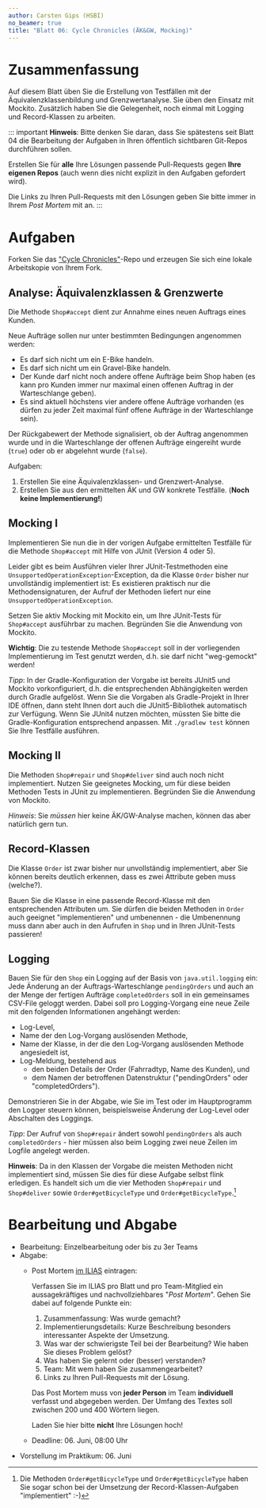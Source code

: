 ```yaml
---
author: Carsten Gips (HSBI)
no_beamer: true
title: "Blatt 06: Cycle Chronicles (ÄK&GW, Mocking)"
---
```


# Zusammenfassung

Auf diesem Blatt üben Sie die Erstellung von Testfällen mit der Äquivalenzklassenbildung und Grenzwertanalyse. Sie üben
den Einsatz mit Mockito. Zusätzlich haben Sie die Gelegenheit, noch einmal mit Logging und Record-Klassen zu arbeiten.

::: important
**Hinweis**: Bitte denken Sie daran, dass Sie spätestens seit Blatt 04 die Bearbeitung der Aufgaben in Ihren öffentlich
sichtbaren Git-Repos durchführen sollen.

Erstellen Sie für **alle** Ihre Lösungen passende Pull-Requests gegen **Ihre eigenen Repos** (auch wenn dies nicht
explizit in den Aufgaben gefordert wird).

Die Links zu Ihren Pull-Requests mit den Lösungen geben Sie bitte immer in Ihrem *Post Mortem* mit an.
:::

# Aufgaben

Forken Sie das ["Cycle Chronicles"](https://github.com/Programmiermethoden-CampusMinden/prog2_ybel_cyclechronicles)-Repo
und erzeugen Sie sich eine lokale Arbeitskopie von Ihrem Fork.

## Analyse: Äquivalenzklassen & Grenzwerte

Die Methode `Shop#accept` dient zur Annahme eines neuen Auftrags eines Kunden.

Neue Aufträge sollen nur unter bestimmten Bedingungen angenommen werden:

-   Es darf sich nicht um ein E-Bike handeln.
-   Es darf sich nicht um ein Gravel-Bike handeln.
-   Der Kunde darf nicht noch andere offene Aufträge beim Shop haben (es kann pro Kunden immer nur maximal einen offenen
    Auftrag in der Warteschlange geben).
-   Es sind aktuell höchstens vier andere offene Aufträge vorhanden (es dürfen zu jeder Zeit maximal fünf offene
    Aufträge in der Warteschlange sein).

Der Rückgabewert der Methode signalisiert, ob der Auftrag angenommen wurde und in die Warteschlange der offenen Aufträge
eingereiht wurde (`true`) oder ob er abgelehnt wurde (`false`).

Aufgaben:

1.  Erstellen Sie eine Äquivalenzklassen- und Grenzwert-Analyse.
2.  Erstellen Sie aus den ermittelten ÄK und GW konkrete Testfälle. (**Noch keine Implementierung!**)

## Mocking I

Implementieren Sie nun die in der vorigen Aufgabe ermittelten Testfälle für die Methode `Shop#accept` mit Hilfe von
JUnit (Version 4 oder 5).

Leider gibt es beim Ausführen vieler Ihrer JUnit-Testmethoden eine `UnsupportedOperationException`-Exception, da die
Klasse `Order` bisher nur unvollständig implementiert ist: Es existieren praktisch nur die Methodensignaturen, der
Aufruf der Methoden liefert nur eine `UnsupportedOperationException`.

Setzen Sie aktiv Mocking mit Mockito ein, um Ihre JUnit-Tests für `Shop#accept` ausführbar zu machen. Begründen Sie die
Anwendung von Mockito.

**Wichtig**: Die zu testende Methode `Shop#accept` soll in der vorliegenden Implementierung im Test genutzt werden, d.h.
sie darf nicht "weg-gemockt" werden!

*Tipp*: In der Gradle-Konfiguration der Vorgabe ist bereits JUnit5 und Mockito vorkonfiguriert, d.h. die entsprechenden
Abhängigkeiten werden durch Gradle aufgelöst. Wenn Sie die Vorgaben als Gradle-Projekt in Ihrer IDE öffnen, dann steht
Ihnen dort auch die JUnit5-Bibliothek automatisch zur Verfügung. Wenn Sie JUnit4 nutzen möchten, müssten Sie bitte die
Gradle-Konfiguration entsprechend anpassen. Mit `./gradlew test` können Sie Ihre Testfälle ausführen.

## Mocking II

Die Methoden `Shop#repair` und `Shop#deliver` sind auch noch nicht implementiert. Nutzen Sie geeignetes Mocking, um für
diese beiden Methoden Tests in JUnit zu implementieren. Begründen Sie die Anwendung von Mockito.

*Hinweis*: Sie *müssen* hier keine ÄK/GW-Analyse machen, können das aber natürlich gern tun.

## Record-Klassen

Die Klasse `Order` ist zwar bisher nur unvollständig implementiert, aber Sie können bereits deutlich erkennen, dass es
zwei Attribute geben muss (welche?).

Bauen Sie die Klasse in eine passende Record-Klasse mit den entsprechenden Attributen um. Sie dürfen die beiden Methoden
in `Order` auch geeignet "implementieren" und umbenennen - die Umbenennung muss dann aber auch in den Aufrufen in `Shop`
und in Ihren JUnit-Tests passieren!

## Logging

Bauen Sie für den `Shop` ein Logging auf der Basis von `java.util.logging` ein: Jede Änderung an der
Auftrags-Warteschlange `pendingOrders` und auch an der Menge der fertigen Aufträge `completedOrders` soll in ein
gemeinsames CSV-File geloggt werden. Dabei soll pro Logging-Vorgang eine neue Zeile mit den folgenden Informationen
angehängt werden:

-   Log-Level,
-   Name der den Log-Vorgang auslösenden Methode,
-   Name der Klasse, in der die den Log-Vorgang auslösenden Methode angesiedelt ist,
-   Log-Meldung, bestehend aus
    -   den beiden Details der Order (Fahrradtyp, Name des Kunden), und
    -   dem Namen der betroffenen Datenstruktur ("pendingOrders" oder "completedOrders").

Demonstrieren Sie in der Abgabe, wie Sie im Test oder im Hauptprogramm den Logger steuern können, beispielsweise
Änderung der Log-Level oder Abschalten des Loggings.

*Tipp*: Der Aufruf von `Shop#repair` ändert sowohl `pendingOrders` als auch `completedOrders` - hier müssen also beim
Logging zwei neue Zeilen im Logfile angelegt werden.

**Hinweis**: Da in den Klassen der Vorgabe die meisten Methoden nicht implementiert sind, müssen Sie dies für diese
Aufgabe selbst flink erledigen. Es handelt sich um die vier Methoden `Shop#repair` und `Shop#deliver` sowie
`Order#getBicycleType` und `Order#getBicycleType`.[^1]

# Bearbeitung und Abgabe

-   Bearbeitung: Einzelbearbeitung oder bis zu 3er Teams
-   Abgabe:
    -   Post Mortem [im ILIAS](https://www.hsbi.de/elearning/goto.php?target=exc_1514856&client_id=FH-Bielefeld)
        eintragen:

        Verfassen Sie im ILIAS pro Blatt und pro Team-Mitglied ein aussagekräftiges und nachvollziehbares "*Post
        Mortem*". Gehen Sie dabei auf folgende Punkte ein:

        1.  Zusammenfassung: Was wurde gemacht?
        2.  Implementierungsdetails: Kurze Beschreibung besonders interessanter Aspekte der Umsetzung.
        3.  Was war der schwierigste Teil bei der Bearbeitung? Wie haben Sie dieses Problem gelöst?
        4.  Was haben Sie gelernt oder (besser) verstanden?
        5.  Team: Mit wem haben Sie zusammengearbeitet?
        6.  Links zu Ihren Pull-Requests mit der Lösung.

        Das Post Mortem muss von **jeder Person** im Team **individuell** verfasst und abgegeben werden. Der Umfang des
        Textes soll zwischen 200 und 400 Wörtern liegen.

        Laden Sie hier bitte **nicht** Ihre Lösungen hoch!

    -   Deadline: 06. Juni, 08:00 Uhr
-   Vorstellung im Praktikum: 06. Juni

[^1]: Die Methoden `Order#getBicycleType` und `Order#getBicycleType` haben Sie sogar schon bei der Umsetzung der
    Record-Klassen-Aufgaben "implementiert" :-)
